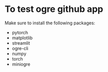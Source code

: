 # To test ogre github app

Make sure to install the following packages:

- pytorch
- matplotlib
- streamlit
- ogre-cli
- numpy
- torch
- miniogre
